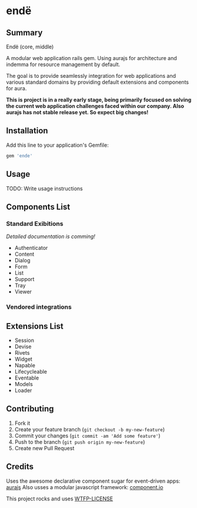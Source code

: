 
endë
====

Summary
-------

Endë (core, middle)

A modular web application rails gem. Using aurajs for architecture and indemma for resource management by default.

The goal is to provide seamlessly integration for web applications and various standard domains by providing default extensions and components for aura.

**This is project is in a really early stage, being primarily focused on solving the current web application challenges faced within our company.
Also aurajs has not stable release yet. So expect big changes!**

Installation
------------

Add this line to your application's Gemfile:

```ruby
gem 'ende'
```

Usage
-----

TODO: Write usage instructions

Components List
---------------

### Standard Exibitions

_Detailed documentation is comming!_

- Authenticator
- Content
- Dialog
- Form
- List
- Support
- Tray
- Viewer

<!---
 Heitor do futuro não se esqueça de mencionar a integração do
 component.io com o requirejs
-->

### Vendored integrations


Extensions List
---------------

- Session
 - Devise
- Rivets
- Widget
 - Napable   
 - Lifecycleable
 - Eventable
- Models
- Loader

Contributing
------------

1. Fork it
2. Create your feature branch (`git checkout -b my-new-feature`)
3. Commit your changes (`git commit -am 'Add some feature'`)
4. Push to the branch (`git push origin my-new-feature`)
5. Create new Pull Request


Credits
-------

Uses the awesome declarative component sugar for event-driven apps: [aurajs](http://aurajs.com)
Also usses a modular javascript framework: [component.io](http://component.io)




This project rocks and uses [WTFP-LICENSE](http://www.wtfpl.net)

